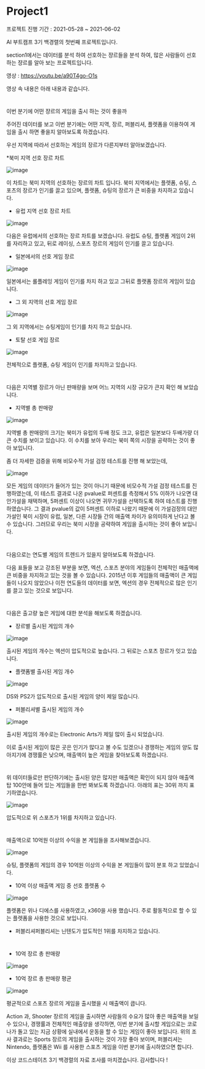 # Project1
프로젝트 진행 기간 : 2021-05-28 ~ 2021-06-02

AI 부트캠프 3기 백경렬의 첫번째 프로젝트입니다.

section1에서는 데이터를 분석 하여 선호하는 쟝르들을 분석 하여, 많은 사람들이 선호하는 쟝르를 알아 보는 프로젝트입니다.

영상 : https://youtu.be/a90T4go-O1s

영상 속 내용은 아래 내용과 같습니다.
# 
이번 분기에 어떤 쟝르의 게임을 출시 하는 것이 좋을까

주어진 데이터를 보고 이번 분기에는 어떤 지역, 장르, 퍼블리셔, 플렛폼을 이용하여 게임을 출시 하면 좋을지 알아보도록 하겠습니다.

우선 지역에 따라서 선호하는 게임의 장르가 다른지부터 알아보겠습니다.

 *북미 지역 선호 장르 차트
 
![image](https://user-images.githubusercontent.com/40240766/166125607-90a907d3-ea79-474c-811b-356f081d4455.png)

이 차트는 북미 지역의 선호하는 장르의 차트 입니다. 북미 지역에서는 플렛폼, 슈팅, 스포츠의 장르가 인기를 끌고 있으며, 플렛폼, 슈팅의 장르가 큰 비중을 차지하고 있습니다.

 * 유럽 지역 선호 장르 차트

![image](https://user-images.githubusercontent.com/40240766/166125627-721bb4eb-8274-4f51-a17a-dec37e06d61b.png)


다음은 유럽에서의 선호하는 장르 차트를 보겠습니다. 유럽도 슈팅, 플렛폼 게임이 2위를 자리하고 있고, 뒤로 레이싱, 스포츠 장르의 게임이 인기를 끌고 있습니다.

 * 일본에서의 선호 게임 장르

![image](https://user-images.githubusercontent.com/40240766/166125629-695b0681-052d-4c2c-9cd2-3480e9fa8c2c.png)

일본에서는 롤플레잉 게임이 인기를 차지 하고 있고 그뒤로 플랫폼 장르의 게임이 있습니다.

* 그 외 지역의 선호 게임 장르

![image](https://user-images.githubusercontent.com/40240766/166125633-4a4ad39d-528e-4f97-83bb-85bbfa7e1ae4.png)


그 외 지역에서는 슈팅게임이 인기를 차지 하고 있습니다.

* 토탈 선호 게임 장르

![image](https://user-images.githubusercontent.com/40240766/166125661-85d3a371-5554-4093-b899-6f8c252db8fe.png)


전체적으로 플렛폼, 슈팅 게임이 인기를 차지하고 있습니다.

#
다음은 지역별 장르가 아닌 판매량을 보며 어느 지역의 시장 규모가 큰지 확인 해 보았습니다.
* 지역별 총 판매량

![image](https://user-images.githubusercontent.com/40240766/166125664-6549c5a1-4801-4c64-9466-122808b9bfe8.png)


지역별 총 판매량의 크기는 북미가 유럽의 두배 정도 크고, 유럽은 일본보다 두배가량 더 큰 수치를 보이고 있습니다.
이 수치를 보아 우리는 북미 쪽의 시장을 공략하는 것이 좋아 보입니다.

좀 더 자세한 검증을 위해 비모수적 가설 검정 테스트를 진행 해 보았는데,

![image](https://user-images.githubusercontent.com/40240766/166125668-2925b4b0-fe0a-4b2a-bc34-821ccd71daf8.png)


모든 게임의 데이터가 들어가 있는 것이 아니기 때문에 비모수적 가설 검정 테스트를 진행하였는데, 이 테스트 결과로 나온 pvalue로 퍼센트를 측정해서 5% 이하가 나오면 대안가설을 채택하며, 5퍼센트 이상이 나오면 귀무가설을 선택하도록 하여 테스트를 진행 하였습니다. 그 결과 pvalue의 값이 5퍼센트 이하로 나왔기 때문에 이 가설검정의 대안가설인 북미 시장이 유럽, 일본, 다른 시장들 간의 매출액 차이가 유의미하게 난다고 볼 수 있습니다. 그러므로 우리는 북미 시장을 공략하여 게임을 출시하는 것이 좋아 보입니다.

#
다음으로는 연도별 게임의 트렌드가 있을지 알아보도록 하겠습니다.

다음 표들을 보고 강조된 부분을 보면, 엑션, 스포츠 분야의 게임들이 전체적인 매출액에 큰 비중을 차지하고 있는 것을 볼 수 있습니다.
2015년 이후 게임들의 매출액이 큰 게임들이 나오지 않았으나 이전 연도들의 데이터를 보면, 
엑션의 경우 전체적으로 많은 인기를 끌고 있는 것으로 보입니다.

# 
다음은 출고량 높은 게임에 대한 분석을 해보도록 하겠습니다.
* 장르별 출시된 게임의 개수

![image](https://user-images.githubusercontent.com/40240766/166125674-e8c35a50-27c5-42f5-bea3-b278da58a492.png)

출시된 게임의 개수는 엑션이 압도적으로 높습니다. 그 뒤로는 스포츠 장르가 잇고 있습니다.

* 플랫폼별 출시된 게임 개수

![image](https://user-images.githubusercontent.com/40240766/166125684-3f8c84a5-4bc1-473f-97cd-ca3f068e0046.png)

DS와 PS2가 압도적으로 출시된 게임의 양이 제일 많습니다.

* 퍼블리셔별 출시된 게임의 개수

![image](https://user-images.githubusercontent.com/40240766/166125692-70cfd01b-27ef-41ad-88fe-22c36d320764.png)

출시된 게임의 개수로는 Electronic Arts가 제일 많이 출시 되었습니다.

이로 출시된 게임이 많은 곳은 인기가 많다고 볼 수도 있겠으나 경쟁하는 게임의 양도 많아지기에 경쟁률은 낮으며, 매출액이 높은 게임을 찾아보도록 하겠습니다.
# 
위 데이터들로만 판단하기에는 출시된 양은 많지만 매출액은 확인이 되지 않아 매출액 탑 100안에 들어 있는 게임들을 한번 봐보도록 하겠습니다. 아래의 표는 30위 까지 표기하였습니다.

![image](https://user-images.githubusercontent.com/40240766/166125695-f475b23d-4fbd-405f-91c2-2cd2243a128d.png)

압도적으로 위 스포츠가 1위를 차지하고 있습니다.

#
매출액으로 10억원 이상의 수익을 본 게임들을 조사해보겠습니다.

![image](https://user-images.githubusercontent.com/40240766/166125699-a438047f-c423-402c-9c65-3513b12b6e1f.png)

슈팅, 플랫폼의 게임의 경우 10억원 이상의 수익을 본 게임들이 많이 분포 하고 있었습니다.
* 10억 이상 매출액 게임 중 선호 플렛폼 수 

![image](https://user-images.githubusercontent.com/40240766/166125701-3ed2df44-1c10-4041-83f8-0d3c2853a2fc.png)

플렛폼은 위나 디에스를 사용하였고, x360을 사용 했습니다. 주로 활동적으로 할 수 있는 플렛폼을 사용한 것으로 보입니다.
* 퍼블리셔퍼블리셔는 닌텐도가 압도적인 1위를 차지하고 있습니다.
#
* 10억 장르 총 판매량

![image](https://user-images.githubusercontent.com/40240766/166125706-4b30a3d1-1083-44fb-805a-b1a29467b4a4.png)

* 10억 장르 총 판매량 평균

![image](https://user-images.githubusercontent.com/40240766/166125707-3198fd8c-a437-43b2-80b2-ea65df6d0794.png)

평균적으로 스포츠 장르의 게임을 출시했을 시 매출액이 큽니다. 

Action 과, Shooter 장르의 게임을 출시하면 사람들의 수요가 많아 좋은 매출액을 보일 수 있으나, 경쟁률과 전체적인 매출양을 생각하면,
이번 분기에 출시할 게임으로는 코로나가 돌고 있는 지금 상황에 실내에서 운동을 할 수 있는 게임이 좋아 보입니다.
위의 조사 결과로는 Sports 장르의 게임을 출시하는 것이 가장 좋아 보이며, 퍼블리셔는 Nintendo, 플렛폼은 Wii 를 사용한 스포츠 게임을 이번 분기에 출시하였으면 합니다.

이상 코드스테이츠 3기 백경렬의 자료 조사를 마치겠습니다. 감사합니다 !
